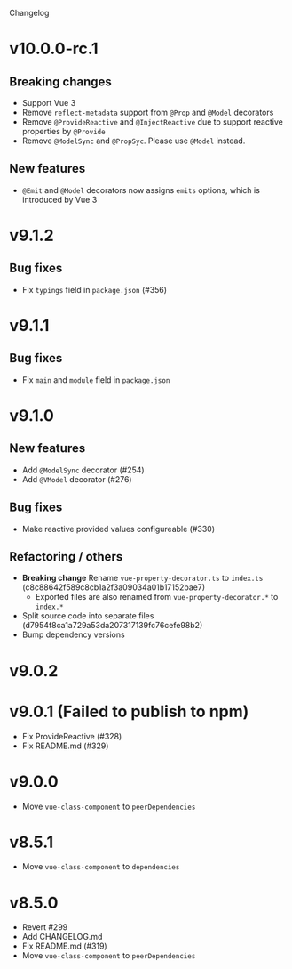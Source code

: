 Changelog

# v10.0.0-rc.1

## Breaking changes

- Support Vue 3
- Remove `reflect-metadata` support from `@Prop` and `@Model` decorators
- Remove `@ProvideReactive` and `@InjectReactive` due to support reactive properties by `@Provide`
- Remove `@ModelSync` and `@PropSyc`. Please use `@Model` instead.

## New features

- `@Emit` and `@Model` decorators now assigns `emits` options, which is introduced by Vue 3

# v9.1.2

## Bug fixes

- Fix `typings` field in `package.json` (#356)

# v9.1.1

## Bug fixes

- Fix `main` and `module` field in `package.json`

# v9.1.0

## New features

- Add `@ModelSync` decorator (#254)
- Add `@VModel` decorator (#276)

## Bug fixes

- Make reactive provided values configureable (#330)

## Refactoring / others

- **Breaking change** Rename `vue-property-decorator.ts` to `index.ts` (c8c88642f589c8cb1a2f3a09034a01b17152bae7)
  - Exported files are also renamed from `vue-property-decorator.*` to `index.*`
- Split source code into separate files (d7954f8ca1a729a53da207317139fc76cefe98b2)
- Bump dependency versions

# v9.0.2

# v9.0.1 (Failed to publish to npm)

- Fix ProvideReactive (#328)
- Fix README.md (#329)

# v9.0.0

- Move `vue-class-component` to `peerDependencies`

# v8.5.1

- Move `vue-class-component` to `dependencies`

# v8.5.0

- Revert #299
- Add CHANGELOG.md
- Fix README.md (#319)
- Move `vue-class-component` to `peerDependencies`
